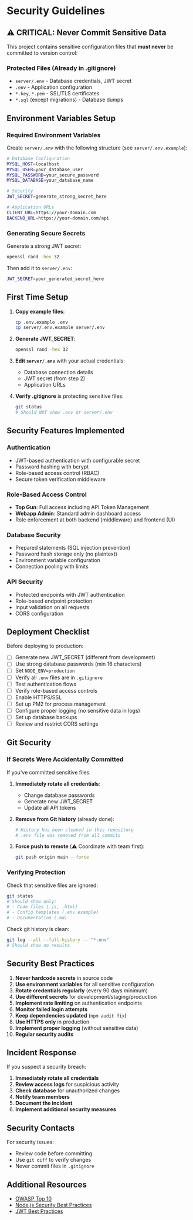 # Security Guidelines

## ⚠️ CRITICAL: Never Commit Sensitive Data

This project contains sensitive configuration files that **must never** be committed to version control:

### Protected Files (Already in .gitignore)

- `server/.env` - Database credentials, JWT secret
- `.env` - Application configuration
- `*.key`, `*.pem` - SSL/TLS certificates
- `*.sql` (except migrations) - Database dumps

## Environment Variables Setup

### Required Environment Variables

Create `server/.env` with the following structure (see `server/.env.example`):

```bash
# Database Configuration
MYSQL_HOST=localhost
MYSQL_USER=your_database_user
MYSQL_PASSWORD=your_secure_password
MYSQL_DATABASE=your_database_name

# Security
JWT_SECRET=generate_strong_secret_here

# Application URLs
CLIENT_URL=https://your-domain.com
BACKEND_URL=https://your-domain.com/api
```

### Generating Secure Secrets

Generate a strong JWT secret:
```bash
openssl rand -hex 32
```

Then add it to `server/.env`:
```bash
JWT_SECRET=your_generated_secret_here
```

## First Time Setup

1. **Copy example files**:
   ```bash
   cp .env.example .env
   cp server/.env.example server/.env
   ```

2. **Generate JWT_SECRET**:
   ```bash
   openssl rand -hex 32
   ```

3. **Edit `server/.env`** with your actual credentials:
   - Database connection details
   - JWT secret (from step 2)
   - Application URLs

4. **Verify .gitignore** is protecting sensitive files:
   ```bash
   git status
   # Should NOT show .env or server/.env
   ```

## Security Features Implemented

### Authentication
- JWT-based authentication with configurable secret
- Password hashing with bcrypt
- Role-based access control (RBAC)
- Secure token verification middleware

### Role-Based Access Control
- **Top Gun**: Full access including API Token Management
- **Webapp Admin**: Standard admin dashboard access
- Role enforcement at both backend (middleware) and frontend (UI)

### Database Security
- Prepared statements (SQL injection prevention)
- Password hash storage only (no plaintext)
- Environment variable configuration
- Connection pooling with limits

### API Security
- Protected endpoints with JWT authentication
- Role-based endpoint protection
- Input validation on all requests
- CORS configuration

## Deployment Checklist

Before deploying to production:

- [ ] Generate new JWT_SECRET (different from development)
- [ ] Use strong database passwords (min 16 characters)
- [ ] Set `NODE_ENV=production`
- [ ] Verify all `.env` files are in `.gitignore`
- [ ] Test authentication flows
- [ ] Verify role-based access controls
- [ ] Enable HTTPS/SSL
- [ ] Set up PM2 for process management
- [ ] Configure proper logging (no sensitive data in logs)
- [ ] Set up database backups
- [ ] Review and restrict CORS settings

## Git Security

### If Secrets Were Accidentally Committed

If you've committed sensitive files:

1. **Immediately rotate all credentials**:
   - Change database passwords
   - Generate new JWT_SECRET
   - Update all API tokens

2. **Remove from Git history** (already done):
   ```bash
   # History has been cleaned in this repository
   # .env file was removed from all commits
   ```

3. **Force push to remote** (⚠️ Coordinate with team first):
   ```bash
   git push origin main --force
   ```

### Verifying Protection

Check that sensitive files are ignored:
```bash
git status
# Should show only:
# - Code files (.js, .html)
# - Config templates (.env.example)
# - Documentation (.md)
```

Check git history is clean:
```bash
git log --all --full-history -- "*.env"
# Should show no results
```

## Security Best Practices

1. **Never hardcode secrets** in source code
2. **Use environment variables** for all sensitive configuration
3. **Rotate credentials regularly** (every 90 days minimum)
4. **Use different secrets** for development/staging/production
5. **Implement rate limiting** on authentication endpoints
6. **Monitor failed login attempts**
7. **Keep dependencies updated** (`npm audit fix`)
8. **Use HTTPS only** in production
9. **Implement proper logging** (without sensitive data)
10. **Regular security audits**

## Incident Response

If you suspect a security breach:

1. **Immediately rotate all credentials**
2. **Review access logs** for suspicious activity
3. **Check database** for unauthorized changes
4. **Notify team members**
5. **Document the incident**
6. **Implement additional security measures**

## Security Contacts

For security issues:
- Review code before committing
- Use `git diff` to verify changes
- Never commit files in `.gitignore`

## Additional Resources

- [OWASP Top 10](https://owasp.org/www-project-top-ten/)
- [Node.js Security Best Practices](https://nodejs.org/en/docs/guides/security/)
- [JWT Best Practices](https://tools.ietf.org/html/rfc8725)
